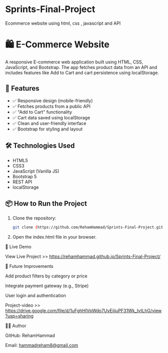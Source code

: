 # Sprints-Final-Project
Ecommerce website using html, css , javascript and API
# 🛍 E-Commerce Website

A responsive E-commerce web application built using HTML, CSS, JavaScript, and Bootstrap. The app fetches product data from an API and includes features like Add to Cart and cart persistence using localStorage.

## 🚀 Features

- ✅ Responsive design (mobile-friendly)
- ✅ Fetches products from a public API
- ✅ "Add to Cart" functionality
- ✅ Cart data saved using localStorage
- ✅ Clean and user-friendly interface
- ✅ Bootstrap for styling and layout

## 🛠 Technologies Used

- HTML5
- CSS3
- JavaScript (Vanilla JS)
- Bootstrap 5
- REST API
- localStorage

## 📦 How to Run the Project

1. Clone the repository:

   ```bash
   git clone (https://github.com/RehamHammad/Sprints-Final-Project.git)

2. Open the index.html file in your browser.

🔗 Live Demo

View Live Project  >> https://rehamhammad.github.io/Sprints-Final-Project/

🌱 Future Improvements

Add product filters by category or price

Integrate payment gateway (e.g., Stripe)

User login and authentication

Project-video >> https://drive.google.com/file/d/1uFghHIVpWdo7UvEijjuPF31Wk_IvtLhG/view?usp=sharing


👩‍💻 Author

GitHub: RehamHammad

Email: hammadreham8@gmail.com
